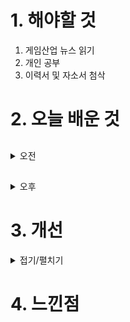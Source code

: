 
# 1. 해야할 것

1. 게임산업 뉴스 읽기 
2. 개인 공부  
3. 이력서 및 자소서 첨삭



# 2. 오늘 배운 것

##

<details>
<summary>오전</summary>


****
</details>

##

<details>
<summary>오후</summary>

****
</details>




# 3. 개선

<details>
<summary>접기/펼치기</summary>


</details>



# 4. 느낀점
```

```


